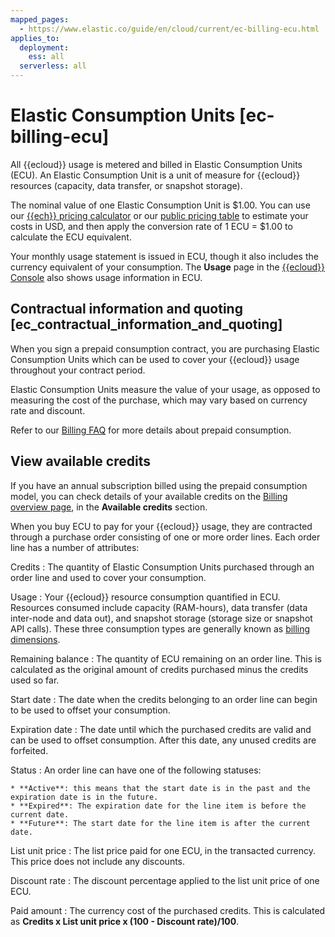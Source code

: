 ```yaml
---
mapped_pages:
  - https://www.elastic.co/guide/en/cloud/current/ec-billing-ecu.html
applies_to:
  deployment:
    ess: all
  serverless: all
---
```


# Elastic Consumption Units [ec-billing-ecu]

All {{ecloud}} usage is metered and billed in Elastic Consumption Units (ECU). An Elastic Consumption Unit is a unit of measure for {{ecloud}} resources (capacity, data transfer, or snapshot storage).

The nominal value of one Elastic Consumption Unit is $1.00. You can use our [{{ech}} pricing calculator](https://cloud.elastic.co/pricing) or our [public pricing table](https://ela.st/esspricelist) to estimate your costs in USD, and then apply the conversion rate of 1 ECU = $1.00 to calculate the ECU equivalent.

Your monthly usage statement is issued in ECU, though it also includes the currency equivalent of your consumption. The **Usage** page in the [{{ecloud}} Console](https://cloud.elastic.co?page=docs&placement=docs-body) also shows usage information in ECU.

## Contractual information and quoting [ec_contractual_information_and_quoting]

When you sign a prepaid consumption contract, you are purchasing Elastic Consumption Units which can be used to cover your {{ecloud}} usage throughout your contract period.

Elastic Consumption Units measure the value of your usage, as opposed to measuring the cost of the purchase, which may vary based on currency rate and discount.

Refer to our [Billing FAQ](/deploy-manage/cloud-organization/billing/billing-faq.md) for more details about prepaid consumption.

## View available credits

If you have an annual subscription billed using the prepaid consumption model, you can check details of your available credits on the [Billing overview page](https://cloud.elastic.co/billing/overview), in the **Available credits** section.

When you buy ECU to pay for your {{ecloud}} usage, they are contracted through a purchase order consisting of one or more order lines. Each order line has a number of attributes:

Credits
:   The quantity of Elastic Consumption Units purchased through an order line and used to cover your consumption.

Usage
:   Your {{ecloud}} resource consumption quantified in ECU. Resources consumed include capacity (RAM-hours), data transfer (data inter-node and data out), and snapshot storage (storage size or snapshot API calls). These three consumption types are generally known as [billing dimensions](../../../deploy-manage/cloud-organization/billing/cloud-hosted-deployment-billing-dimensions.md).

Remaining balance
:   The quantity of ECU remaining on an order line. This is calculated as the original amount of credits purchased minus the credits used so far.

Start date
:   The date when the credits belonging to an order line can begin to be used to offset your consumption.

Expiration date
:   The date until which the purchased credits are valid and can be used to offset consumption. After this date, any unused credits are forfeited.

Status
:   An order line can have one of the following statuses:

    * **Active**: this means that the start date is in the past and the expiration date is in the future.
    * **Expired**: The expiration date for the line item is before the current date.
    * **Future**: The start date for the line item is after the current date.


List unit price
:   The list price paid for one ECU, in the transacted currency. This price does not include any discounts.

Discount rate
:   The discount percentage applied to the list unit price of one ECU.

Paid amount
:   The currency cost of the purchased credits. This is calculated as **Credits x List unit price x (100 - Discount rate)/100**.